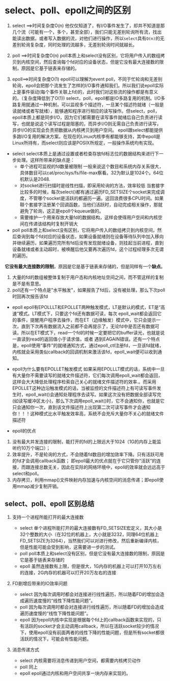 # select、poll、epoll之间的区别

1. select ==>时间复杂度O(n)
    他仅仅知道了，有I/O事件发生了，却并不知道是那几个流（可能有一个，多个，甚至全部），我们只能无差别轮询所有流，找出能读出数据，或者写入数据的流，对他们进行操作，所以`select`具有`O(n)`的无差别轮询复杂度，同时处理的流越多，无差别轮询时间就越长。

2. poll  ==>时间复杂度O(n)
    poll本质上和select没有区别，它将用户传入的数组拷贝到内核空间，然后查询每个fd对应的设备状态，但是它没有最大连接数的限制，原因是它基于链表来存储的。

3. epoll==>时间复杂度O(1)
    epoll可以理解为event poll，不同于忙轮询和无差别轮询，epoll会把那个流发生了怎样的I/O事件通知我们。所以我们说epoll实际上是事件驱动(每个事件关联上fd)的，此时我们对这些流的操作都是有意义的。（复杂度降低到了O(1))
select，poll，epoll都是IO多路复用的机制。I/O多路复用就通过一种机制，可以监视多个描述符，一旦某个描述符就绪（一般是读就绪或者写就绪），能够通知程序进行相应的读写操作。但select，poll，epoll本质上都是同步I/O，因为它们都需要在读写事件就绪后自己负责进行读写，也就是说这个读写过程是阻塞的，而异步I/O则无需自己负责进行读写，异步I/O的实现会负责把数据从内核拷贝到用户空间。
epoll跟select都能提供多路I/O复用的解决方案。在现在的Linux内核李有都能够支持，其中epoll是Linux所持有，而select则应该是POSIX所规定，一般操作系统均有实现。

* select
select本质上是通过设置或者检查存放fd标志位的数据结构来进行下一步处理。这样所带来的缺点是：
  * 单个进程可监视的fd数量被限制
    一般来说这个数目和系统内存关系很大，具体数目可以cat/proc/sys/fs/file-max察看。32为默认是1024个。64位机默认是2048.
  * 对socket进行扫描时是线性扫描，即采用轮询的方法，效率较低
    当套接字比较多的时候，每次select()都有通过遍历FD_SETSIZE个socket来完成调度，不管哪个socket是活跃的都遍历一遍。这回浪费很多CPU时间。如果鞥个套接字注册某个回调函数，当他们活跃时，自动完成相关操作，那就避免了轮询，这正是epoll个kqueue做的。
  * 需要维护一个用来存放大量fd的数据结构，这样会使得用户空间和内核空间在传递该结构时复制开销大
* poll
    poll本质上和select没有区别，它将用户传入的数组拷贝到内核空间，然后查询到每个fd对应的设备状态，如果设备就绪则在设备等待队列中加入移向并继续遍历，如果遍历完所有fd后没有发现就绪设备，则挂起当前进程，直到设备就绪或者主动超时，被唤醒后他又要再次遍历fd，这个过程经理多次无谓的遍历。

**它没有最大连接数的限制**，原因是它是基于链表来存储的，但是同样有一个**缺点**。

1. 大量的fd的数组被整体复制于用户态和内核地址空间之间，而不管这样的复制是不是有意思。
2. poll还有一个特点是"水平触发"，如果报告了fd后，没有被处理，那么下次poll时回再次报告该fd

* epoll
    epoll有EPOLLLT和EPOLLET两种触发模式，LT是默认的模式，ET是“高速”模式。LT模式下，只要这个fd还有数据可读，每次 epoll_wait都会返回它的事件，提醒用户程序去操作，而在ET（边缘触发）模式中，它只会提示一次，直到下次再有数据流入之前都不会再提示了，无论fd中是否还有数据可读。所以在ET模式下，read一个fd的时候一定要把它的buffer读光，也就是说一直读到read的返回值小于请求值，或者 遇到EAGAIN错误。还有一个特点是，epoll使用“事件”的就绪通知方式，通过epoll_ctl注册fd，一旦该fd就绪，内核就会采用类似callback的回调机制来激活该fd，epoll_wait便可以收到通知。

* epoll为什么要有EPOLLET触发模式
    如果采用EPOLLLT模式的话，系统中一旦有大量你不需要读写的就绪文件描述符，它们每次调用epoll_wait都会返回，这样会大大降低处理程序检索自己关心的就绪文件描述符的效率.。而采用EPOLLET这种边沿触发模式的话，当被监控的文件描述符上有可读写事件发生时，epoll_wait()会通知处理程序去读写。如果这次没有把数据全部读写完(如读写缓冲区太小)，那么下次调用epoll_wait()时，它不会通知你，也就是它只会通知你一次，直到该文件描述符上出现第二次可读写事件才会通知你！！！这种模式比水平触发效率高，系统不会充斥大量你不关心的就绪文件描述符

* epoll的优点
  
1. 没有最大并发连接的限制，能打开的fd的上限远大于1024（1G的内存上能监听约10万个端口）；
2. 效率提升，不是轮询的方式，不会随着fd数目的增加效率下降。只有活跃可用的fd才会调用callback函数；
即epoll最大的优点就在于它只管你“活跃”的连接，而跟连接总数无关，因此在实际的网络环境中，epoll的效率就会远远高于select和poll。
3. 内存拷贝，利用mmap()文件映射内存加速与内核空间的消息传递；即epoll使用mmap减少复制开销。

## select、poll、epoll 区别总结

1. 支持一个进程所能打开的最大连接数

    * select
        单个进程所能打开的最大连接数有FD_SETSIZE宏定义，其大小是32个整数的大小（在32位的机器上，大小就是3232，同理64位机器上FD_SETSIZE为3264），当然我们可以对进行修改，然后重新编译内核，但是性能可能会受到影响，这需要进一步的测试。
    * poll
        poll本质上和select没有区别，但是它没有最大连接数的限制，原因是它是基于链表来存储的
    * epoll
        虽然连接数有上限，但是很大，1G内存的机器上可以打开10万左右的连接，2G内存的机器可以打开20万左右的连接
2. FD剧增后带来的IO效率问题
    * select
        因为每次调用时都会对连接进行线性遍历，所以随着FD的增加会造成遍历速度慢的“线性下降性能问题”。
    * poll
        因为每次调用时都会对连接进行线性遍历，所以随着FD的增加会造成遍历速度慢的“线性下降性能问题”。
    * epoll
        因为epoll内核中实现是根据每个fd上的callback函数来实现的，只有活跃的socket才会主动调用callback，所以在活跃socket较少的情况下，使用epoll没有前面两者的线性下降的性能问题，但是所有socket都很活跃的情况下，可能会有性能问题。

3. 消息传递方式

   * select
        内核需要将消息传递到用户空间，都需要内核拷贝动作
   * poll
        同上
   * epoll
        epoll通过内核和用户空间共享一块内存来实现的。
